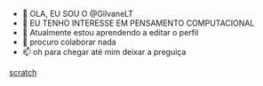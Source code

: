 - 👋 OLA, EU SOU O @GilvaneLT
- 👀 EU TENHO INTERESSE EM PENSAMENTO COMPUTACIONAL
- 🌱 Atualmente estou aprendendo a editar o perfil
- 💞️ procuro colaborar nada
- 📫 oh para chegar até mim deixar a preguiça

[scratch](https://img.shields.io/badge/Scratch-4D97FF?style=for-the-badge&logo=Scratch&logoCoor=white)
